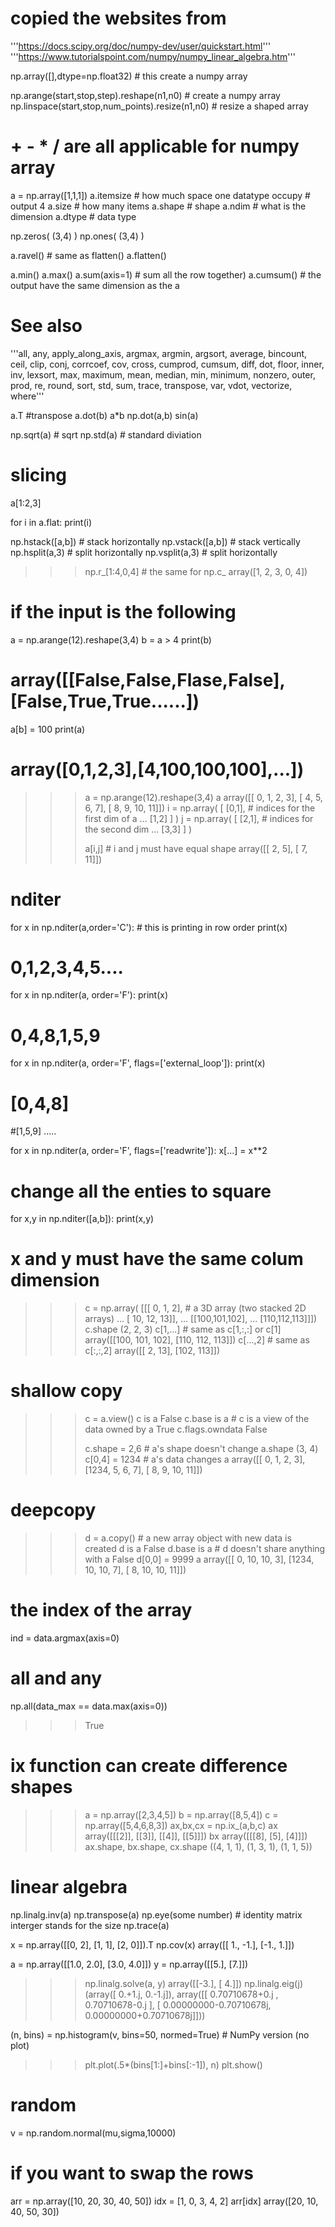 # copied the websites from 
'''https://docs.scipy.org/doc/numpy-dev/user/quickstart.html'''
'''https://www.tutorialspoint.com/numpy/numpy_linear_algebra.htm'''

np.array([],dtype=np.float32) # this create a numpy array

np.arange(start,stop,step).reshape(n1,n0) # create a numpy array
np.linspace(start,stop,num_points).resize(n1,n0) # resize a shaped array

# + - * / are all applicable for numpy array
a = np.array([1,1,1])
a.itemsize # how much space one datatype occupy # output 4
a.size # how many items
a.shape # shape
a.ndim # what is the dimension
a.dtype # data type

np.zeros( (3,4) )
np.ones( (3,4) )

a.ravel() # same as flatten()
a.flatten()

a.min()
a.max()
a.sum(axis=1) # sum all the row together)
a.cumsum() # the output have the same dimension as the a
# See also
'''all, any, apply_along_axis, argmax, argmin, argsort, average, bincount, ceil, clip, conj, 
corrcoef, cov, cross, cumprod, cumsum, diff, dot, floor, inner, inv, lexsort, max, maximum, 
mean, median, min, minimum, nonzero, outer, prod, re, round, sort, std, sum, trace, transpose,
var, vdot, vectorize, where'''

a.T #transpose
a.dot(b)
a*b
np.dot(a,b)
sin(a)


np.sqrt(a) # sqrt
np.std(a) # standard diviation
# slicing
a[1:2,3]

for i in a.flat:
  print(i)
  
np.hstack([a,b]) # stack horizontally
np.vstack([a,b]) # stack vertically
np.hsplit(a,3) # split horizontally
np.vsplit(a,3) # split horizontally
>>> np.r_[1:4,0,4] # the same for np.c_
array([1, 2, 3, 0, 4])


# if the input is the following
a = np.arange(12).reshape(3,4)
b = a > 4
print(b)
# array([[False,False,Flase,False],[False,True,True......])
a[b] = 100
print(a)
# array([0,1,2,3],[4,100,100,100],...])
>>> a = np.arange(12).reshape(3,4)
>>> a
array([[ 0,  1,  2,  3],
       [ 4,  5,  6,  7],
       [ 8,  9, 10, 11]])
>>> i = np.array( [ [0,1],                        # indices for the first dim of a
...                 [1,2] ] )
>>> j = np.array( [ [2,1],                        # indices for the second dim
...                 [3,3] ] )
>>>
>>> a[i,j]                                     # i and j must have equal shape
array([[ 2,  5],
       [ 7, 11]])

# nditer
for x in np.nditer(a,order='C'): # this is printing in row order
    print(x)
    
# 0,1,2,3,4,5....

for x in np.nditer(a, order='F'):
    print(x)
    
# 0,4,8,1,5,9

for x in np.nditer(a, order='F', flags=['external_loop']):
    print(x)
# [0,4,8]
#[1,5,9]
.....

for x in np.nditer(a, order='F', flags=['readwrite']):
    x[...] = x**2
# change all the enties to square

for x,y in np.nditer([a,b]):
    print(x,y)
 # x and y must have the same colum dimension
 
>>> c = np.array( [[[  0,  1,  2],               # a 3D array (two stacked 2D arrays)
...                 [ 10, 12, 13]],
...                [[100,101,102],
...                 [110,112,113]]])
>>> c.shape
(2, 2, 3)
>>> c[1,...]                                   # same as c[1,:,:] or c[1]
array([[100, 101, 102],
       [110, 112, 113]])
>>> c[...,2]                                   # same as c[:,:,2]
array([[  2,  13],
       [102, 113]])

# shallow copy
>>> c = a.view()
>>> c is a
False
>>> c.base is a                        # c is a view of the data owned by a
True
>>> c.flags.owndata
False
>>>
>>> c.shape = 2,6                      # a's shape doesn't change
>>> a.shape
(3, 4)
>>> c[0,4] = 1234                      # a's data changes
>>> a
array([[   0,    1,    2,    3],
       [1234,    5,    6,    7],
       [   8,    9,   10,   11]])

# deepcopy
>>> d = a.copy()                          # a new array object with new data is created
>>> d is a
False
>>> d.base is a                           # d doesn't share anything with a
False
>>> d[0,0] = 9999
>>> a
array([[   0,   10,   10,    3],
       [1234,   10,   10,    7],
       [   8,   10,   10,   11]])

# the index of the array
ind = data.argmax(axis=0)  

# all and any
np.all(data_max == data.max(axis=0))
>>> True

# ix function can create difference shapes
>>> a = np.array([2,3,4,5])
>>> b = np.array([8,5,4])
>>> c = np.array([5,4,6,8,3])
>>> ax,bx,cx = np.ix_(a,b,c)
>>> ax
array([[[2]],
       [[3]],
       [[4]],
       [[5]]])
>>> bx
array([[[8],
        [5],
        [4]]])
>>> ax.shape, bx.shape, cx.shape
((4, 1, 1), (1, 3, 1), (1, 1, 5))

# linear algebra
np.linalg.inv(a)
np.transpose(a)
np.eye(some number) # identity matrix interger stands for the size
np.trace(a)

x = np.array([[0, 2], [1, 1], [2, 0]]).T
np.cov(x)
array([[ 1., -1.],
       [-1.,  1.]])

a = np.array([[1.0, 2.0], [3.0, 4.0]])
y = np.array([[5.], [7.]])
>>> np.linalg.solve(a, y)
array([[-3.],
       [ 4.]])
np.linalg.eig(j)
(array([ 0.+1.j,  0.-1.j]), array([[ 0.70710678+0.j        ,  0.70710678-0.j        ],
       [ 0.00000000-0.70710678j,  0.00000000+0.70710678j]]))

 (n, bins) = np.histogram(v, bins=50, normed=True)  # NumPy version (no plot)
>>> plt.plot(.5*(bins[1:]+bins[:-1]), n)
>>> plt.show()
# random
v = np.random.normal(mu,sigma,10000)

# if you want to swap the rows
arr = np.array([10, 20, 30, 40, 50])
idx = [1, 0, 3, 4, 2]
arr[idx]
array([20, 10, 40, 50, 30])
